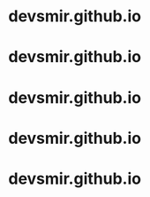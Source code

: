 # devsmir.github.io
# devsmir.github.io
# devsmir.github.io
# devsmir.github.io
# devsmir.github.io
